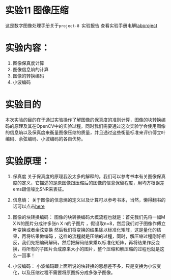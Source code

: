 实验11 图像压缩
===============

这是数字图像处理手册关于`project-8 `实验报告
查看实验手册电解[labproject](https://drive.google.com/file/d/0BwHUE1e8o2K1bHJEeWNEQnBXYm8/edit?usp=sharing "实验手册链接地址")

实验内容：
==============
1. 图像保真度计算
2. 图像信息熵的计算
3. 图像的转换编码
4. 小波编码

实验目的
==============
本次实验的目的在于通过实验操作了解图像的保真度的准则计算，图像的块转换编码的原理及其在OpenCV中的实验过程。同时我们需要通过这次实验学会使用图像的信息熵以及保真度来衡量图像压缩的质量，并且通过这些衡量标准来评价傅立叶编码、余弦编码、小波编码的各自优势。

实验原理：
===========
1. 保真度
关于保真度的原理我没太多的解释的。我们可以参考书本有关图像保真度的定义，它描述的是原图像跟压缩后的图像的信息保留程度，用均方根误差ems跟信噪比SNR来表征。

2. 信息熵：
关于图像的信息熵的定义以及计算可以参考书本，当然，懒得翻书的话可以点击[here](http://hustlg.bokee.com/1600245.html)

3. 图像的块转换编码：
图像的块转换编码大概流程也就是：首先我们先将一幅M X N的图片分成许多张n X n的子图片 ，假设取n=8，然后我们对子图像作傅立叶变换或者余弦变换
然后我们将变换的结果除以标准化矩阵，这是量化的结果，再将结果做编码 ，这样的流程就是压缩的过程，同时，解压缩过程刚好相反，我们先把编码解码，然后把解码结果乘以标准化矩阵，再将结果作反变换，将所有的子图片合成原来大小的图片，整个压缩和解压缩的过程也就是这么一回事！

4. 小波编码：
小波编码跟上面所说的块转换的思想差不多，只是变换为小波变化，以及压缩过程不需要将原图拆分成多张子图像。
